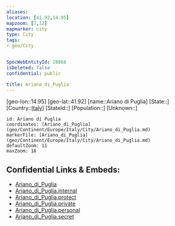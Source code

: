 ```yaml
---
aliases: 
location: [41.92,14.95]
mapzoom: [7,12] 
mapmarker: city 
type: City
tags:
- geo/City


SpocWebEntityId: 28868
isDeleted: false
confidential: public

title: Ariano_di_Puglia
---
```

[geo-lon::14.95]
[geo-lat::41.92]
[name::Ariano di Puglia]
[State::]
[Country::[Italy](geo/Continent/Europe/Italy.md)]
[StateId::]
[Population::]
[Unknown::]


```leaflet
id: Ariano di Puglia
coordinates: [Ariano_di_Puglia](geo/Continent/Europe/Italy/City/Ariano_di_Puglia.md)
markerFile: [Ariano_di_Puglia](geo/Continent/Europe/Italy/City/Ariano_di_Puglia.md)
defaultZoom: 11 
maxZoom: 18
```


## Confidential Links & Embeds: 
- [Ariano_di_Puglia](../../../../../../_public/geo/Continent/Europe/Italy/City/Ariano_di_Puglia.md) 
- [Ariano_di_Puglia.internal](../../../../../../_internal/geo/Continent/Europe/Italy/City/Ariano_di_Puglia.internal.md) 
- [Ariano_di_Puglia.protect](../../../../../../_protect/geo/Continent/Europe/Italy/City/Ariano_di_Puglia.protect.md) 
- [Ariano_di_Puglia.private](../../../../../../_private/geo/Continent/Europe/Italy/City/Ariano_di_Puglia.private.md) 
- [Ariano_di_Puglia.personal](../../../../../../_personal/geo/Continent/Europe/Italy/City/Ariano_di_Puglia.personal.md) 
- [Ariano_di_Puglia.secret](../../../../../../_secret/geo/Continent/Europe/Italy/City/Ariano_di_Puglia.secret.md) 
